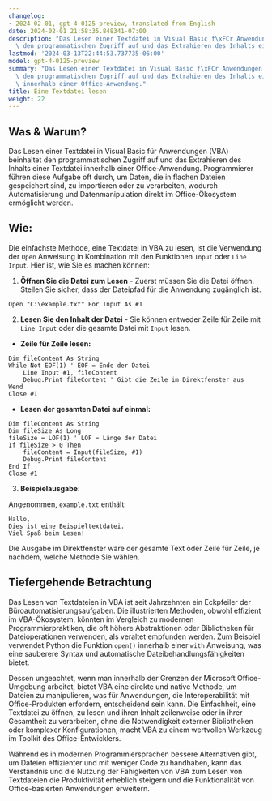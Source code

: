 ```yaml
---
changelog:
- 2024-02-01, gpt-4-0125-preview, translated from English
date: 2024-02-01 21:58:35.848341-07:00
description: "Das Lesen einer Textdatei in Visual Basic f\xFCr Anwendungen (VBA) beinhaltet\
  \ den programmatischen Zugriff auf und das Extrahieren des Inhalts einer\u2026"
lastmod: '2024-03-13T22:44:53.737735-06:00'
model: gpt-4-0125-preview
summary: "Das Lesen einer Textdatei in Visual Basic f\xFCr Anwendungen (VBA) beinhaltet\
  \ den programmatischen Zugriff auf und das Extrahieren des Inhalts einer Textdatei\
  \ innerhalb einer Office-Anwendung."
title: Eine Textdatei lesen
weight: 22
---
```


## Was & Warum?

Das Lesen einer Textdatei in Visual Basic für Anwendungen (VBA) beinhaltet den programmatischen Zugriff auf und das Extrahieren des Inhalts einer Textdatei innerhalb einer Office-Anwendung. Programmierer führen diese Aufgabe oft durch, um Daten, die in flachen Dateien gespeichert sind, zu importieren oder zu verarbeiten, wodurch Automatisierung und Datenmanipulation direkt im Office-Ökosystem ermöglicht werden.

## Wie:

Die einfachste Methode, eine Textdatei in VBA zu lesen, ist die Verwendung der `Open` Anweisung in Kombination mit den Funktionen `Input` oder `Line Input`. Hier ist, wie Sie es machen können:

1. **Öffnen Sie die Datei zum Lesen** - Zuerst müssen Sie die Datei öffnen. Stellen Sie sicher, dass der Dateipfad für die Anwendung zugänglich ist.

```basic
Open "C:\example.txt" For Input As #1
```

2. **Lesen Sie den Inhalt der Datei** - Sie können entweder Zeile für Zeile mit `Line Input` oder die gesamte Datei mit `Input` lesen.

- **Zeile für Zeile lesen:**

```basic
Dim fileContent As String
While Not EOF(1) ' EOF = Ende der Datei
    Line Input #1, fileContent
    Debug.Print fileContent ' Gibt die Zeile im Direktfenster aus
Wend
Close #1
```

- **Lesen der gesamten Datei auf einmal:**

```basic
Dim fileContent As String
Dim fileSize As Long
fileSize = LOF(1) ' LOF = Länge der Datei
If fileSize > 0 Then
    fileContent = Input(fileSize, #1)
    Debug.Print fileContent
End If
Close #1
```

3. **Beispielausgabe**:

Angenommen, `example.txt` enthält:

```
Hallo,
Dies ist eine Beispieltextdatei.
Viel Spaß beim Lesen!
```

Die Ausgabe im Direktfenster wäre der gesamte Text oder Zeile für Zeile, je nachdem, welche Methode Sie wählen.

## Tiefergehende Betrachtung

Das Lesen von Textdateien in VBA ist seit Jahrzehnten ein Eckpfeiler der Büroautomatisierungsaufgaben. Die illustrierten Methoden, obwohl effizient im VBA-Ökosystem, könnten im Vergleich zu modernen Programmierpraktiken, die oft höhere Abstraktionen oder Bibliotheken für Dateioperationen verwenden, als veraltet empfunden werden. Zum Beispiel verwendet Python die Funktion `open()` innerhalb einer `with` Anweisung, was eine sauberere Syntax und automatische Dateibehandlungsfähigkeiten bietet.

Dessen ungeachtet, wenn man innerhalb der Grenzen der Microsoft Office-Umgebung arbeitet, bietet VBA eine direkte und native Methode, um Dateien zu manipulieren, was für Anwendungen, die Interoperabilität mit Office-Produkten erfordern, entscheidend sein kann. Die Einfachheit, eine Textdatei zu öffnen, zu lesen und ihren Inhalt zeilenweise oder in ihrer Gesamtheit zu verarbeiten, ohne die Notwendigkeit externer Bibliotheken oder komplexer Konfigurationen, macht VBA zu einem wertvollen Werkzeug im Toolkit des Office-Entwicklers.

Während es in modernen Programmiersprachen bessere Alternativen gibt, um Dateien effizienter und mit weniger Code zu handhaben, kann das Verständnis und die Nutzung der Fähigkeiten von VBA zum Lesen von Textdateien die Produktivität erheblich steigern und die Funktionalität von Office-basierten Anwendungen erweitern.
